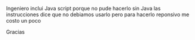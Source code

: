 Ingeniero inclui Java script porque no pude hacerlo sin Java las instrucciones dice que no debiamos usarlo pero para hacerlo reponsivo me costo un poco 

Gracias
